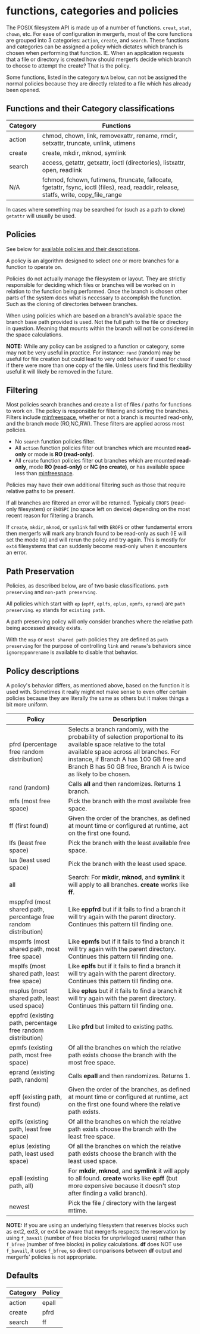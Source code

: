 # functions, categories and policies

The POSIX filesystem API is made up of a number of functions. `creat`,
`stat`, `chown`, etc. For ease of configuration in mergerfs, most of
the core functions are grouped into 3 categories: `action`, `create`,
and `search`. These functions and categories can be assigned a policy
which dictates which branch is chosen when performing that
function. IE. When an application requests that a file or directory is
created how should mergerfs decide which branch to choose to attempt
the create? That is the policy.

Some functions, listed in the category `N/A` below, can not be
assigned the normal policies because they are directly related to a
file which has already been opened.


## Functions and their Category classifications

| Category | Functions |
| -------- | --------- |
| action   | chmod, chown, link, removexattr, rename, rmdir, setxattr, truncate, unlink, utimens |
| create   | create, mkdir, mknod, symlink |
| search   | access, getattr, getxattr, ioctl (directories), listxattr, open, readlink |
| N/A      | fchmod, fchown, futimens, ftruncate, fallocate, fgetattr, fsync, ioctl (files), read, readdir, release, statfs, write, copy_file_range |

In cases where something may be searched for (such as a path to clone)
`getattr` will usually be used.


## Policies

See below for [available policies and their descriptions](#policy-descriptions).

A policy is an algorithm designed to select one or more branches for a
function to operate on.

Policies do not actually manage the filesystem or layout. They are
strictly responsible for deciding which files or branches will be
worked on in relation to the function being performed. Once the branch
is chosen other parts of the system does what is necessary to
accomplish the function. Such as the cloning of directories between
branches.

When using policies which are based on a branch's available space the
branch base path provided is used. Not the full path to the file or
directory in question. Meaning that mounts within the branch will not
be considered in the space calculations.

**NOTE:** While any policy can be assigned to a function or category,
some may not be very useful in practice. For instance: `rand` (random)
may be useful for file creation but could lead to very odd behavior if
used for `chmod` if there were more than one copy of the file. Unless
users find this flexibility useful it will likely be removed in the
future.


## Filtering

Most policies search branches and create a list of files / paths for
functions to work on. The policy is responsible for filtering and
sorting the branches. Filters include [minfreespace](minfreespace.md),
whether or not a branch is mounted read-only, and the branch mode
(RO,NC,RW). These filters are applied across most policies.

- No `search` function policies filter.
- All `action` function policies filter out branches which are
  mounted **read-only** or mode is **RO (read-only)**.
- All `create` function policies filter out branches which are
  mounted **read-only**, mode **RO (read-only)** or **NC (no
  create)**, or has available space less than
  [minfreespace](minfreespace.md).

Policies may have their own additional filtering such as those that
require relative paths to be present.

If all branches are filtered an error will be returned. Typically
`EROFS` (read-only filesystem) or `ENOSPC` (no space left on
device) depending on the most recent reason for filtering a
branch.

If `create`, `mkdir`, `mknod`, or `symlink` fail with `EROFS`
or other fundamental errors then mergerfs will mark any branch found
to be read-only as such (IE will set the mode `RO`) and will rerun the
policy and try again. This is mostly for `ext4` filesystems that can
suddenly become read-only when it encounters an error.


## Path Preservation

Policies, as described below, are of two basic classifications. `path
preserving` and `non-path preserving`.

All policies which start with `ep` (`epff`, `eplfs`, `eplus`, `epmfs`,
`eprand`) are `path preserving`. `ep` stands for `existing path`.

A path preserving policy will only consider branches where the relative
path being accessed already exists.

With the `msp` or `most shared path` policies they are defined as
`path preserving` for the purpose of controlling `link` and `rename`'s
behaviors since `ignorepponrename` is available to disable that
behavior.


## Policy descriptions

A policy's behavior differs, as mentioned above, based on the function
it is used with. Sometimes it really might not make sense to even
offer certain policies because they are literally the same as others
but it makes things a bit more uniform.

| Policy                                                          | Description                                                                                                                                                                     |
| --------------------------------------------------------------- | ------------------------------------------------------------------------------------------------------------------------------------------------------------------------------- |
| pfrd (percentage free random distribution)                      | Selects a branch randomly, with the probability of selection proportional to its available space relative to the total available space across all branches. For instance, if Branch A has 100 GB free and Branch B has 50 GB free, Branch A is twice as likely to be chosen. |
| rand (random)                                                   | Calls **all** and then randomizes. Returns 1 branch.                                                                                                                            |
| mfs (most free space)                                           | Pick the branch with the most available free space.                                                                                                                             |
| ff (first found)                                                | Given the order of the branches, as defined at mount time or configured at runtime, act on the first one found.                                                                 |
| lfs (least free space)                                          | Pick the branch with the least available free space.                                                                                                                            |
| lus (least used space)                                          | Pick the branch with the least used space.                                                                                                                                      |
| all                                                             | Search: For **mkdir**, **mknod**, and **symlink** it will apply to all branches. **create** works like **ff**.                                                                  |
| msppfrd (most shared path, percentage free random distribution) | Like **eppfrd** but if it fails to find a branch it will try again with the parent directory. Continues this pattern till finding one.                                          |
| mspmfs (most shared path, most free space)                      | Like **epmfs** but if it fails to find a branch it will try again with the parent directory. Continues this pattern till finding one.                                           |
| msplfs (most shared path, least free space)                     | Like **eplfs** but if it fails to find a branch it will try again with the parent directory. Continues this pattern till finding one.                                           |
| msplus (most shared path, least used space)                     | Like **eplus** but if it fails to find a branch it will try again with the parent directory. Continues this pattern till finding one.                                           |
| eppfrd (existing path, percentage free random distribution)     | Like **pfrd** but limited to existing paths.                                                                                                                                    |
| epmfs (existing path, most free space)                          | Of all the branches on which the relative path exists choose the branch with the most free space.                                                                               |
| eprand (existing path, random)                                  | Calls **epall** and then randomizes. Returns 1.                                                                                                                                 |
| epff (existing path, first found)                               | Given the order of the branches, as defined at mount time or configured at runtime, act on the first one found where the relative path exists.                                  |
| eplfs (existing path, least free space)                         | Of all the branches on which the relative path exists choose the branch with the least free space.                                                                              |
| eplus (existing path, least used space)                         | Of all the branches on which the relative path exists choose the branch with the least used space.                                                                              |
| epall (existing path, all)                                      | For **mkdir**, **mknod**, and **symlink** it will apply to all found. **create** works like **epff** (but more expensive because it doesn't stop after finding a valid branch). |
| newest                                                          | Pick the file / directory with the largest mtime.                                                                                                                               |

**NOTE:** If you are using an underlying filesystem that reserves
blocks such as ext2, ext3, or ext4 be aware that mergerfs respects the
reservation by using `f_bavail` (number of free blocks for
unprivileged users) rather than `f_bfree` (number of free blocks) in
policy calculations. **df** does NOT use `f_bavail`, it uses
`f_bfree`, so direct comparisons between **df** output and mergerfs'
policies is not appropriate.


## Defaults

| Category | Policy |
| -------- | ------ |
| action   | epall  |
| create   | pfrd   |
| search   | ff     |
